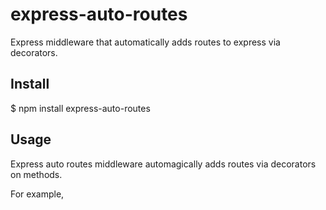 # express-auto-routes

Express middleware that automatically adds routes to express via decorators.

## Install

  $ npm install express-auto-routes


## Usage

Express auto routes middleware automagically adds routes via decorators on methods.

For example,
